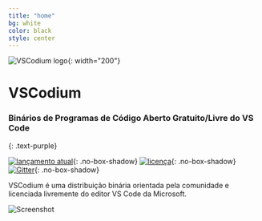 ```yaml
---
title: "home"
bg: white
color: black
style: center
---
```


![VSCodium logo](img/codium_cnl.svg){: width="200"}
# VSCodium
### Binários de Programas de Código Aberto Gratuito/Livre do VS Code
{: .text-purple}

[![lançamento atual](https://img.shields.io/github/release/vscodium/vscodium.svg)](https://github.com/vscodium/vscodium/releases){: .no-box-shadow}
[![licença](https://img.shields.io/github/license/VSCodium/vscodium.svg)](https://github.com/VSCodium/vscodium/blob/master/LICENSE){: .no-box-shadow}
[![Gitter](https://img.shields.io/gitter/room/vscodium/vscodium.svg)](https://gitter.im/VSCodium/Lobby){: .no-box-shadow}

VSCodium é uma distribuição binária orientada pela comunidade e licenciada livremente do editor VS Code da Microsoft.

![Screenshot](img/vscodium.png)

